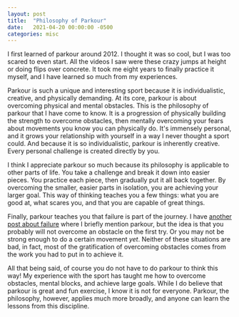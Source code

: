 ```yaml
---
layout: post
title:  "Philosophy of Parkour"
date:   2021-04-20 00:00:00 -0500
categories: misc
---
```

I first learned of parkour around 2012. I thought it was so cool, but
I was too scared to even start. All the videos I saw were these crazy
jumps at height or doing flips over concrete. It took me eight years
to finally practice it myself, and I have learned so much from my
experiences.

Parkour is such a unique and interesting sport because it is
individualistic, creative, and physically demanding. At its core,
parkour is about overcoming physical and mental obstacles. This is the
philosophy of parkour that I have come to know. It is a progression of
physically building the strength to overcome obstacles, then mentally
overcoming your fears about movements you know you can physically do.
It's immensely personal, and it grows your relationship with yourself in a
way I never thought a sport could. And because it is so individualistic,
parkour is inherently creative. Every personal challenge is created
directly by you.

I think I appreciate parkour so much because its philosophy is applicable
to other parts of life. You take a challenge and break it down into easier
pieces. You practice each piece, then gradually put it all back together.
By overcoming the smaller, easier parts in isolation, you are achieving
your larger goal. This way of thinking teaches you a few things: what
you are good at, what scares you, and that you are capable of great things.

Finally, parkour teaches you that failure is part of the journey. I have
[another post about failure](/posts/behind-success.html) where I briefly
mention parkour, but the idea is that you probably will not overcome
an obstacle on the first try. Or you may not be strong enough to do a
certain movement *yet*. Neither of these situations are bad, in fact,
most of the gratification of overcoming obstacles comes from the work
you had to put in to achieve it.

All that being said, of course you do not have to do parkour to think this
way! My experience with the sport has taught me how to overcome obstacles,
mental blocks, and achieve large goals.  While I do believe that parkour
is great and fun exercise, I know it is not for everyone. Parkour, the
philosophy, however, applies much more broadly, and anyone can learn
the lessons from this discipline.
